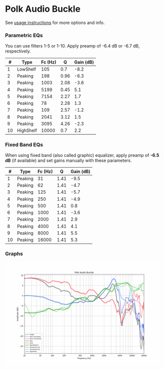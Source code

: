 # Polk Audio Buckle
See [usage instructions](https://github.com/jaakkopasanen/AutoEq#usage) for more options and info.

### Parametric EQs
You can use filters 1-5 or 1-10. Apply preamp of -6.4 dB or -6.7 dB, respectively.

|   # | Type      |   Fc (Hz) |    Q |   Gain (dB) |
|-----|-----------|-----------|------|-------------|
|   1 | LowShelf  |       105 | 0.7  |        -8.2 |
|   2 | Peaking   |       198 | 0.96 |        -6.3 |
|   3 | Peaking   |      1003 | 2.08 |        -3.6 |
|   4 | Peaking   |      5199 | 0.45 |         5.1 |
|   5 | Peaking   |      7154 | 2.27 |         1.7 |
|   6 | Peaking   |        78 | 2.28 |         1.3 |
|   7 | Peaking   |       109 | 2.57 |        -1.2 |
|   8 | Peaking   |      2041 | 3.12 |         1.5 |
|   9 | Peaking   |      3095 | 4.26 |        -2.3 |
|  10 | HighShelf |     10000 | 0.7  |         2.2 |

### Fixed Band EQs
When using fixed band (also called graphic) equalizer, apply preamp of **-6.5 dB** (if available) and set gains manually with these parameters.

|   # | Type    |   Fc (Hz) |    Q |   Gain (dB) |
|-----|---------|-----------|------|-------------|
|   1 | Peaking |        31 | 1.41 |        -9.5 |
|   2 | Peaking |        62 | 1.41 |        -4.7 |
|   3 | Peaking |       125 | 1.41 |        -5.7 |
|   4 | Peaking |       250 | 1.41 |        -4.9 |
|   5 | Peaking |       500 | 1.41 |         0.8 |
|   6 | Peaking |      1000 | 1.41 |        -3.6 |
|   7 | Peaking |      2000 | 1.41 |         2.9 |
|   8 | Peaking |      4000 | 1.41 |         4.1 |
|   9 | Peaking |      8000 | 1.41 |         5.5 |
|  10 | Peaking |     16000 | 1.41 |         5.3 |

### Graphs
![](./Polk%20Audio%20Buckle.png)
